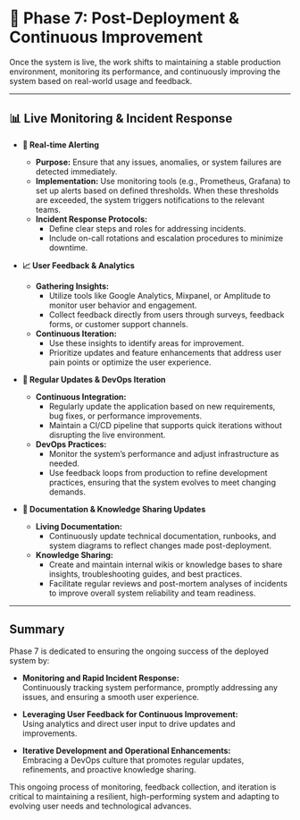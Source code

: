# 🔄 Phase 7: Post-Deployment & Continuous Improvement

Once the system is live, the work shifts to maintaining a stable production environment, monitoring its performance, and continuously improving the system based on real-world usage and feedback.

---

## 📊 Live Monitoring & Incident Response

- **🚨 Real-time Alerting**  
  - **Purpose:** Ensure that any issues, anomalies, or system failures are detected immediately.
  - **Implementation:** Use monitoring tools (e.g., Prometheus, Grafana) to set up alerts based on defined thresholds. When these thresholds are exceeded, the system triggers notifications to the relevant teams.
  - **Incident Response Protocols:**  
    - Define clear steps and roles for addressing incidents.
    - Include on-call rotations and escalation procedures to minimize downtime.

- **📈 User Feedback & Analytics**  
  - **Gathering Insights:**  
    - Utilize tools like Google Analytics, Mixpanel, or Amplitude to monitor user behavior and engagement.
    - Collect feedback directly from users through surveys, feedback forms, or customer support channels.
  - **Continuous Iteration:**  
    - Use these insights to identify areas for improvement.
    - Prioritize updates and feature enhancements that address user pain points or optimize the user experience.

- **🔄 Regular Updates & DevOps Iteration**  
  - **Continuous Integration:**  
    - Regularly update the application based on new requirements, bug fixes, or performance improvements.
    - Maintain a CI/CD pipeline that supports quick iterations without disrupting the live environment.
  - **DevOps Practices:**  
    - Monitor the system’s performance and adjust infrastructure as needed.
    - Use feedback loops from production to refine development practices, ensuring that the system evolves to meet changing demands.

- **📖 Documentation & Knowledge Sharing Updates**  
  - **Living Documentation:**  
    - Continuously update technical documentation, runbooks, and system diagrams to reflect changes made post-deployment.
  - **Knowledge Sharing:**  
    - Create and maintain internal wikis or knowledge bases to share insights, troubleshooting guides, and best practices.
    - Facilitate regular reviews and post-mortem analyses of incidents to improve overall system reliability and team readiness.

---

## Summary

Phase 7 is dedicated to ensuring the ongoing success of the deployed system by:

- **Monitoring and Rapid Incident Response:**  
  Continuously tracking system performance, promptly addressing any issues, and ensuring a smooth user experience.

- **Leveraging User Feedback for Continuous Improvement:**  
  Using analytics and direct user input to drive updates and improvements.

- **Iterative Development and Operational Enhancements:**  
  Embracing a DevOps culture that promotes regular updates, refinements, and proactive knowledge sharing.

This ongoing process of monitoring, feedback collection, and iteration is critical to maintaining a resilient, high-performing system and adapting to evolving user needs and technological advances.
